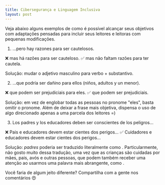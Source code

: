 ```yaml
---
title: Cibersegurança e Linguagem Inclusiva
layout: post
---
```


Veja abaixo alguns exemplos de como é possível alcançar seus objetivos com adaptações pensadas para incluir seus leitores e leitoras com pequenas modificações.

1) …pero hay razones para ser cautelosos.

❌ mas há razões para ser cauteloso.
✅ mas não faltam razões para ter cautela.

Solução: mudar o adjetivo masculino para verbo + substantivo.

2) …que podría ser dañino para ellos (niños, adultos y un menor).

❌ que podem ser prejudiciais para eles.
✅ que podem ser prejudiciais.

Solução: em vez de englobar todas as pessoas no pronome "eles", basta omitir o pronome. Além de deixar a frase mais objetiva, dispensa o uso de algo direcionado apenas a uma parcela dos leitores =)

3) Los padres y los educadores deben ser conscientes de los peligros…

❌ Pais e educadores devem estar cientes dos perigos…
✅ Cuidadores e educadores devem estar cientes dos perigos…

Solução: _padres_ poderia ser traduzido literalmente como <pais>. Particularmente, não gosto muito dessa tradução, uma vez que as crianças são cuidadas por mães, pais, avós e outras pessoas, que podem também receber uma atenção ao usarmos uma palavra mais abrangente, como <cuidadores>.

Você faria de algum jeito diferente? Compartilha com a gente nos comentários 😍

